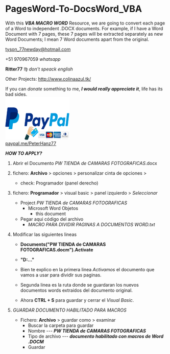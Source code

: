 # PagesWord-To-DocsWord_VBA
With this ***VBA MACRO WORD*** Resource, we are going to convert each page of a Word to independent .DOCX documents. For example, if I have a Word Document with 7 pages, these 7 pages will be extracted separately as new Word Documents; I mean 7 Word documents apart from the original.

tyson_77newday@hotmail.com

+51 970967059    *whatsapp*

**Ritter77** :virgo:    *don't speack english*

Other Projects:
	http://www.colinaazul.tk/

If you can *donate* something to me, ***I would really appreciate it***, life has its bad sides. </br>
<img src="PAYPAL Credit Card.jpg" width="200" height="134"> </br>
<a href="https://www.paypal.com/paypalme/PeterHanz77" title="Donations Paypal">paypal.me/PeterHanz77</a>

***HOW TO APPLY?***

1. Abrir el Documento *PW TIENDA de CAMARAS FOTOGRAFICAS*.docx </br>

2. fichero: **Archivo** > opciones > personalizar cinta de opciones > </br>
	- check: Programador (panel derecho) </br>
	
3. fichero: **Programador** > visual basic > panel izquierdo > *Seleccionar* </br>
	- Project *PW TIENDA de CAMARAS FOTOGRAFICAS* </br>
		- Microsoft Word Objetos </br>
			- this document </br>
	- Pegar aqui código del archivo </br>
		- *MACRO PARA DIVIDIR PAGINAS A DOCUMENTOS WORD.txt* </br>
		
4. Modificar las siguientes lineas </br>
	- **Documents("PW TIENDA de CAMARAS FOTOGRAFICAS.docm").Activate** </br>
	- **"D:\..." </br>**
	
	- Bien te explico en la primera linea *Activamos* el documento que vamos a usar para dividir sus paginas. </br>
	- Segunda linea es la ruta donde se guardaran los nuevos documentos words extraidos del documento original. </br>
	- Ahora **CTRL + S** para guardar y cerrar el *Visual Basic*. </br>
	
5. *GUARDAR DOCUMENTO HABILITADO PARA MACROS* </br>
	- Fichero: **Archivo** > guardar como > examinar </br>
		- Buscar la carpeta para guardar </br>
		- Nombre --- 		***PW TIENDA de CAMARAS FOTOGRAFICAS*** </br>
		- Tipo de archivo --- 	***documento habilitado con macros de Word .DOCM*** </br>
		- Guardar </br>

